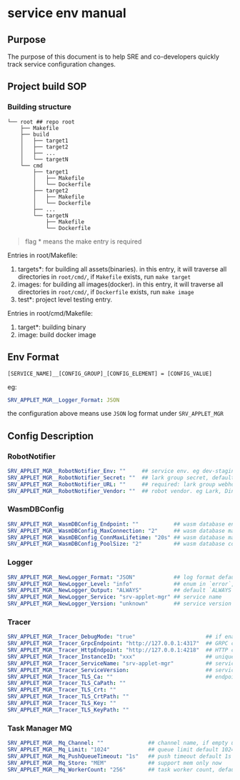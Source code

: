 # service env manual

## Purpose

The purpose of this document is to help SRE and co-developers quickly track service configuration changes.

## Project build SOP

### Building structure

```
└── root ## repo root
    ├── Makefile
    ├── build
    │   ├── target1
    │   ├── target2
    │   ├── ...
    │   └── targetN
    └── cmd
        ├── target1
        │   ├── Makefile
        │   └── Dockerfile
        ├── target2
        │   ├── Makefile
        │   └── Dockerfile
        ├── ...
        └── targetN
            ├── Makefile
            └── Dockerfile
```

> flag * means the make entry is required

Entries in root/Makefile:

1. targets\*: for building all assets(binaries). in this entry, it will traverse all directories in `root/cmd/`,
   if `Makefile` exists, run `make target`
2. images: for building all images(docker). in this entry, it will traverse all directories in `root/cmd/`,
   if `Dockerfile` exists, run `make image`
3. test\*: project level testing entry.

Entries in root/cmd/Makefile:

1. target\*: building binary
2. image: build docker image

## Env Format

```
[SERVICE_NAME]__[CONFIG_GROUP]_[CONFIG_ELEMENT] = [CONFIG_VALUE]
```

eg:

```yaml
SRV_APPLET_MGR__Logger_Format: JSON
```

the configuration above means use `JSON` log format under `SRV_APPLET_MGR`

## Config Description

### RobotNotifier

```yaml
SRV_APPLET_MGR__RobotNotifier_Env: ""     ## service env. eg dev-staging, prod 
SRV_APPLET_MGR__RobotNotifier_Secret: ""  ## lark group secret, default ''
SRV_APPLET_MGR__RobotNotifier_URL: ""     ## required: lark group webhook url, 
SRV_APPLET_MGR__RobotNotifier_Vendor: ""  ## robot vendor. eg Lark, DingTalk WeWork
```

### WasmDBConfig

```yaml
SRV_APPLET_MGR__WasmDBConfig_Endpoint: ""           ## wasm database endpoint, default ''
SRV_APPLET_MGR__WasmDBConfig_MaxConnection: "2"     ## wasm database max connection for each wasm instance, default 2
SRV_APPLET_MGR__WasmDBConfig_ConnMaxLifetime: "20s" ## wasm database max connection lifetime default 20 seconds
SRV_APPLET_MGR__WasmDBConfig_PoolSize: "2"          ## wasm database connection pool size default 2
```

### Logger

```yaml
SRV_APPLET_MGR__NewLogger_Format: "JSON"            ## log format default `JSON`, use `JSON` or `TEXT`
SRV_APPLET_MGR__NewLogger_Level: "info"             ## enum in `error`, `warn`, `debug`, `info`, default `debug` suggested `info`
SRV_APPLET_MGR__NewLogger_Output: "ALWAYS"          ## default `ALWAYS`, enums in `ALWAYS` `ON_FAILURE` and `NEVER`, output to trace collector
SRV_APPLET_MGR__NewLogger_Service: "srv-applet-mgr" ## service name
SRV_APPLET_MGR__NewLogger_Version: "unknown"        ## service version
```

### Tracer

```yaml
SRV_APPLET_MGR__Tracer_DebugMode: "true"                      ## if enable tracer debug mode
SRV_APPLET_MGR__Tracer_GrpcEndpoint: "http://127.0.0.1:4317"  ## GRPC collector endpoint, default use GRPC collector
SRV_APPLET_MGR__Tracer_HttpEndpoint: "http://127.0.0.1:4218"  ## HTTP collector endpoint 
SRV_APPLET_MGR__Tracer_InstanceID: "xxx"                      ## unique instance id to identify service
SRV_APPLET_MGR__Tracer_ServiceName: "srv-applet-mgr"          ## service name
SRV_APPLET_MGR__Tracer_ServiceVersion:                        ## service version
SRV_APPLET_MGR__Tracer_TLS_Ca: ""                             ## endpoint TLS configurations, use `value` or `file path`
SRV_APPLET_MGR__Tracer_TLS_CaPath: ""
SRV_APPLET_MGR__Tracer_TLS_Crt: ""
SRV_APPLET_MGR__Tracer_TLS_CrtPath: ""
SRV_APPLET_MGR__Tracer_TLS_Key: ""
SRV_APPLET_MGR__Tracer_TLS_KeyPath: ""
```

### Task Manager MQ 

```yaml
SRV_APPLET_MGR__Mq_Channel: ""              ## channel name, if empty use env `PRJ_NAME`
SRV_APPLET_MGR__Mq_Limit: "1024"            ## queue limit default 1024
SRV_APPLET_MGR__Mq_PushQueueTimeout: "1s"   ## push timeout default 1s
SRV_APPLET_MGR__Mq_Store: "MEM"             ## support mem only now
SRV_APPLET_MGR__Mq_WorkerCount: "256"       ## task worker count, default 256
```
